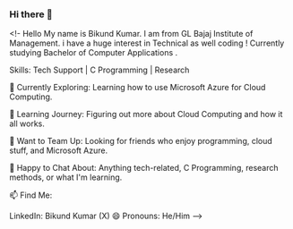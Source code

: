 ### Hi there 👋

<!- Hello My name is Bikund Kumar. I am from GL Bajaj Institute of Management.
i have a huge interest in Technical as well coding ! Currently studying Bachelor of Computer Applications .

Skills: Tech Support | C Programming | Research

🔭 Currently Exploring: Learning how to use Microsoft Azure for Cloud Computing.

🌱 Learning Journey: Figuring out more about Cloud Computing and how it all works.

👯 Want to Team Up: Looking for friends who enjoy programming, cloud stuff, and Microsoft Azure.

💬 Happy to Chat About: Anything tech-related, C Programming, research methods, or what I'm learning.

📫 Find Me:

LinkedIn: Bikund Kumar (X)
😄 Pronouns: He/Him
-->
